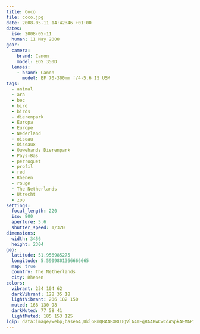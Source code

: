 ```yaml
---
title: Coco
file: coco.jpg
date: 2008-05-11 14:42:46 +01:00
dates:
  iso: 2008-05-11
  human: 11 May 2008
gear:
  camera:
    brand: Canon
    model: EOS 350D
  lenses:
    - brand: Canon
      model: EF 70-300mm f/4-5.6 IS USM
tags:
  - animal
  - ara
  - bec
  - bird
  - birds
  - dierenpark
  - Europa
  - Europe
  - Nederland
  - oiseau
  - Oiseaux
  - Ouwehands Dierenpark
  - Pays-Bas
  - perroquet
  - profil
  - red
  - Rhenen
  - rouge
  - The Netherlands
  - Utrecht
  - zoo
settings:
  focal_length: 220
  iso: 800
  aperture: 5.6
  shutter_speed: 1/320
dimensions:
  width: 3456
  height: 2304
geo:
  latitude: 51.956985275
  longitude: 5.5909801366666665
  map: true
  country: The Netherlands
  city: Rhenen
colors:
  vibrant: 234 104 62
  darkVibrant: 128 35 18
  lightVibrant: 206 182 150
  muted: 168 130 98
  darkMuted: 77 58 41
  lightMuted: 185 153 125
lqip: data:image/webp;base64,UklGRmQBAABXRUJQVlA4IFgBAABwCwCdASpkAEMAP3GgyFq0v7Iwr5WsA/AuCUAZBAaYWIb9gFdP7k8UNAEaww3iECYVeXK0deq86OkaWmoTmmf+ILn5sf3n/TfRjaSY+N1cvitOmkfnx3zaWr8SSPdmech1BQgAAP602W5nVTvPp4umLk63jCsVKfuGOU5BQ5PFJDNUNafYpLNw7gkiBIiF9RkQKPyFhtEz4juT6zkv3JTzokEcclSgeUdLuTOlI88eA6sxEhJcaO10FyOqV+TlRAE5wJQOcj1+Er3WtaSdSXDRA6CxIHvs3muB0Gmh6ubjO7O4cNXLDBoyAkAgMTCV6xoGWJShd740t5JpB7kmK0C5HI73rsoWTVuQGj2F+xKwC9diq+86k3iCxiHXcsZ2MdX/Ql4RV872n7bOJMEL2Q9t7c9rHdS6U1+lZQ+fXNhe2S4xqEoIjxJCuGFq1VRze89/GxgvJeIAAA==
---
```



